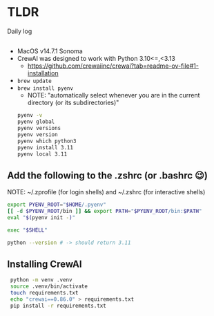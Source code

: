 # TLDR

Daily log

##

- MacOS v14.7.1 Sonoma
- CrewAI was designed to work with Python 3.10<=,<3.13
  - https://github.com/crewaiinc/crewai?tab=readme-ov-file#1-installation
- `brew update`
- `brew install pyenv` <!-- https://github.com/pyenv/pyenv?tab=readme-ov-file#switch-between-python-versions -->
  - NOTE: "automatically select whenever you are in the current directory (or its subdirectories)"
  ```sh
  pyenv -v
  pyenv global
  pyenv versions
  pyenv version
  pyenv which python3
  pyenv install 3.11
  pyenv local 3.11
  ```

##  Add the following to the .zshrc (or .bashrc 😉)

NOTE: ~/.zprofile (for login shells) and ~/.zshrc (for interactive shells)

```sh -  in the .zshrc
export PYENV_ROOT="$HOME/.pyenv"
[[ -d $PYENV_ROOT/bin ]] && export PATH="$PYENV_ROOT/bin:$PATH"
eval "$(pyenv init -)"
```

```sh
exec "$SHELL"
```

```sh
python --version # -> should return 3.11
```

## Installing CrewAI

```sh
 python -m venv .venv
 source .venv/bin/activate
 touch requirements.txt
 echo "crewai==0.86.0" > requirements.txt
 pip install -r requirements.txt
```
